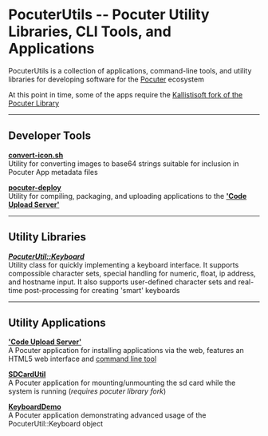 # PocuterUtils -- Pocuter Utility Libraries, CLI Tools, and Applications
PocuterUtils is a collection of applications, command-line tools, and utility libraries for developing software for the [Pocuter](https://pocuter.com/pocuter-one) ecosystem

At this point in time, some of the apps require the [Kallistisoft fork of the Pocuter Library](https://github.com/kallistisoft/PocuterLib) 


***

## Developer Tools

**[convert-icon.sh](Tools/)**<br/>Utility for converting images to base64 strings suitable for inclusion in Pocuter App metadata files

**[pocuter-deploy](./Apps/CodeUploader/tools/)**<br/>Utility for compiling, packaging, and uploading applications to the [**'Code Upload Server'**](./Apps/CodeUploader/)


***

## Utility Libraries
***[PocuterUtil::Keyboard](Libs/Keyboard)***<br/>Utility class for quickly implementing a keyboard interface. It supports compossible character sets, special handling for numeric, float, ip address, and hostname input. It also supports user-defined character sets and real-time post-processing for creating 'smart' keyboards

***

## Utility Applications
[**'Code Upload Server'**](./Apps/CodeUploader/)<br/>A Pocuter application for installing applications via the web, features an HTML5 web interface and [command line tool](./Apps/CodeUploader/tools/)

**[SDCardUtil](Apps/SDCardUtil)**<br/>A Pocuter application for mounting/unmounting the sd card while the system is running (*requires pocuter library fork*)

**[KeyboardDemo](Apps/KeyboardDemo)**<br/>A Pocuter application demonstrating advanced usage of the PocuterUtil::Keyboard object
